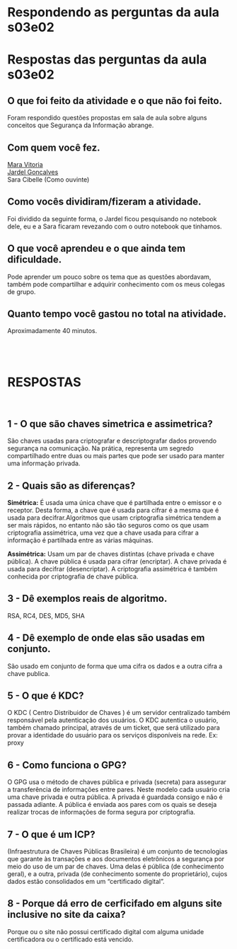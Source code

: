 # Respondendo as perguntas da aula s03e02

# Respostas das perguntas da aula s03e02

## O que foi feito da atividade e o que não foi feito.
Foram respondido questões propostas em sala de aula sobre alguns conceitos que Segurança da Informação abrange.
<br>
## Com quem você fez.
[Mara Vitoria](https://github.com/maravitoria04)<br>
[Jardel Goncalves](https://github.com/JardelGoncalves)<br>
Sara Cibelle (Como ouvinte)<br>


## Como vocês dividiram/fizeram a atividade.
Foi dividido da seguinte forma, o Jardel ficou pesquisando no notebook dele, eu e a Sara ficaram revezando com o outro notebook que tinhamos.

## O que você aprendeu e o que ainda tem dificuldade.
Pode aprender um pouco sobre os tema que as questões abordavam, também pode compartilhar e adquirir conhecimento com os meus colegas de grupo.

## Quanto tempo você gastou no total na atividade.
Aproximadamente 40 minutos.
<br>
<br>
<br>
<br>
# RESPOSTAS
<br>

## 1 - O que são chaves simetrica e assimetrica?<br>
São  chaves usadas  para criptografar e descriptografar dados  provendo segurança na comunicação. Na prática, representa um segredo compartilhado entre duas ou mais partes que pode ser usado para manter uma  informação privada.<br>

## 2 - Quais são as diferenças? 
**Simétrica:** É usada uma única chave que é partilhada entre o emissor e o receptor. Desta forma, a chave que é usada para cifrar é a mesma que é usada para decifrar.Algoritmos que usam criptografia simétrica tendem a ser mais rápidos, no entanto não são tão seguros como os que usam criptografia assimétrica, uma vez que a chave usada para cifrar a informação é partilhada entre as várias máquinas.<br>

**Assimétrica:** Usam um par de chaves distintas (chave privada e chave pública). A chave pública é usada para cifrar (encriptar). A chave privada é usada para decifrar (desencriptar). A criptografia assimétrica é também conhecida por criptografia de chave pública.<br>

## 3 - Dê exemplos reais de algoritmo. 
RSA, RC4, DES, MD5, SHA <br>

## 4 - Dê exemplo de onde elas são usadas em conjunto. 
São usado em conjunto de forma que uma cifra os dados e a outra cifra a chave publica.


## 5 - O que é KDC? 
O KDC ( Centro Distribuidor de Chaves ) é um servidor centralizado também responsável pela autenticação dos usuários. O KDC autentica o usuário, também chamado principal, através de um ticket, que será utilizado para provar a identidade do usuário para os serviços disponíveis na rede. Ex: proxy


## 6 - Como funciona o GPG? 
 O GPG usa o método de chaves pública e privada (secreta) para assegurar a transferência de informações entre pares. Neste modelo cada usuário cria uma chave privada e outra pública. A privada é guardada consigo e não é passada adiante. A pública é enviada aos pares com os quais se deseja realizar trocas de informações de forma segura por criptografia.

## 7 - O que é um ICP?
(Infraestrutura de Chaves Públicas Brasileira)
é um conjunto de tecnologias  que garante às transações e aos documentos eletrônicos a segurança por meio do uso de um par de chaves. Uma delas é pública (de conhecimento geral), e a outra, privada (de conhecimento somente do proprietário), cujos dados estão consolidados em um “certificado digital”.

## 8 - Porque dá erro de cerficifado em alguns site inclusive no site da caixa?
Porque ou o site não possui certificado digital com alguma unidade certificadora ou o certificado está vencido.

